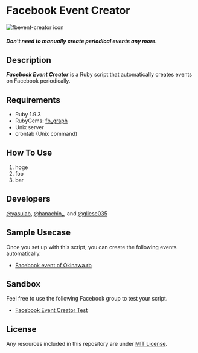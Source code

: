 Facebook Event Creator
======================

![fbevent-creator icon](http://dl.dropbox.com/u/2819285/fbevent-creator.png)


#### _Don't need to manually create periodical events any more._

Description
------------


_**Facebook Event Creator**_ is a Ruby script that automatically creates events on Facebook periodically.

Requirements
------------
- Ruby 1.9.3
- RubyGems: [fb_graph](https://github.com/nov/fb_graph)
- Unix server
- crontab (Unix command)


How To Use
----------
1. hoge
2. foo
3. bar


Developers
----------
 [@yasulab](http://twitter.com/yasulab), [@hanachin\_](http://twitter.com/hanachin\_), 
 and [@gliese035](http://twitter.com/gliese035)


Sample Usecase
-----------
Once you set up with this script, you can create the following events automatically.

- [Facebook event of Okinawa.rb](http://www.facebook.com/events/132459433547161/)

Sandbox
-------
Feel free to use the following Facebook group to test your script.

- [Facebook Event Creator Test](http://www.facebook.com/groups/261995873883302/)

License
-------

Any resources included in this repository are under [MIT License](http://www.opensource.org/licenses/mit-license.html).

